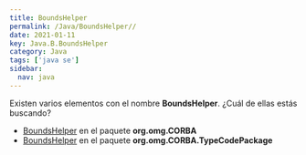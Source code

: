 ```yaml
---
title: BoundsHelper
permalink: /Java/BoundsHelper//
date: 2021-01-11
key: Java.B.BoundsHelper
category: Java
tags: ['java se']
sidebar: 
  nav: java
---
```


Existen varios elementos con el nombre **BoundsHelper**. ¿Cuál de ellas estás buscando?
<ul>
<li><a href="/Java/BoundsHelper-org-omg-CORBA/">BoundsHelper</a> en el paquete <strong>org.omg.CORBA</strong></li>
<li><a href="/Java/BoundsHelper-org-omg-CORBA-TypeCodePackage/">BoundsHelper</a> en el paquete <strong>org.omg.CORBA.TypeCodePackage</strong></li>
<ul>
